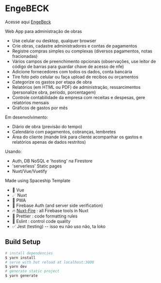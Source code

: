 # EngeBECK

Acesse aqui [EngeBeck](https://engebeck.com.br)

Web App para administração de obras

- Use celular ou desktop, qualquer browser
- Crie obras, cadastre administradores e contas de pagamentos
- Registre compras simples ou complexas (diversos pagamentos, notas fracionadas)
- Vários campos de preenchimento opcionais (observações, use leitor de código de barras para guardar chave de acesso de nfe) 
- Adicione fornecedores com todos os dados, conta bancária
- Tire foto pelo celular ou faça upload de recibos ou orçamentos
- Categorize os gastos por etapa de obra
- Relatórios (em HTML ou PDF) de administração, ressarcimentos (personalize obra, período, porcentagem)
- Controle contabilidade da empresa com receitas e despesas, gere relatórios mensais
- Gráficos de gastos por mês

Em desenvolvimento:
- Diário de obra (previsão do tempo)
- Calendário com pagamentos, cobranças, lembretes 
- Área do cliente (mande link para cliente acompanhar os gastos e relatórios apenas de dados restritos)


Usando:

- Auth, DB NoSQL e 'hosting' na Firestore 
- 'serverless' Static pages
- Nuxt/Vue/Vuetify

Made using Spaceship Template

- 🤘 Vue
- ☄ Nuxt
- 📱 PWA
- 👤 Firebase Auth (and server side verification)
- 🔥 [Nuxt-Fire](https://github.com/lupas/nuxt-fire) : all Firebase tools in Nuxt
- 💄 Prettier : code formatting rules
- 🚨 Eslint : control code quality
- ✅ Jest (testing) -- isso eu não uso não, ta loko

## Build Setup

```bash
# install dependencies
$ yarn install
# serve with hot reload at localhost:3000
$ yarn dev
# generate static project
$ yarn generate
```
